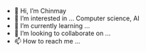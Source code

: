 - 👋 Hi, I’m Chinmay
- 👀 I’m interested in ... Computer science, AI
- 🌱 I’m currently learning ... 
- 💞️ I’m looking to collaborate on ...
- 📫 How to reach me ...

<!---
daverx390dc/daverx390dc is a ✨ special ✨ repository because its `README.md` (this file) appears on your GitHub profile.
You can click the Preview link to take a look at your changes.
--->
